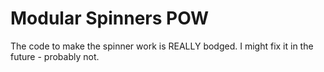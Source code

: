 # Modular Spinners POW
The code to make the spinner work is REALLY bodged. I might fix it in the future - probably not. 
